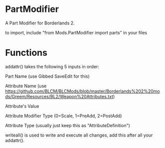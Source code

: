 # PartModifier
A Part Modifier for Borderlands 2.

to import, include "from Mods.PartModifier import parts" in your files

# Functions
addattr()
takes the following 5 inputs in order:

Part Name (use Gibbed SaveEdit for this)

Attribute Name (use https://github.com/BLCM/BLCMods/blob/master/Borderlands%202%20mods/Greem/Resources/BL2/Weapon%20Attributes.txt)

Attribute's Value

Attribute Modifier Type (0=Scale, 1=PreAdd, 2=PostAdd)

Attribute Type (usually just keep this as "AttributeDefinition")

writeall() is used to write and execute all changes, add this after all your addattr().
